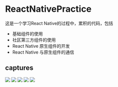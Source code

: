 # ReactNativePractice

这是一个学习React Native的过程中，累积的代码，包括
- 基础组件的使用
- 社区第三方组件的使用
- React Native 原生组件的开发
- React Native 与原生组件的通信


## captures


<img src="https://github.com/REBOOTERS/ReactNativePractice/blob/fb12c22d63b7b61e4773813c1fb0d5ddfb994e45/captures/vectoricons.png"/>
<img src="https://github.com/REBOOTERS/ReactNativePractice/blob/fb12c22d63b7b61e4773813c1fb0d5ddfb994e45/captures/scrollview.png"/>
<img src="https://github.com/REBOOTERS/ReactNativePractice/blob/fb12c22d63b7b61e4773813c1fb0d5ddfb994e45/captures/animations.png"/>
<img src="https://github.com/REBOOTERS/ReactNativePractice/blob/fb12c22d63b7b61e4773813c1fb0d5ddfb994e45/captures/flatlist.png"/>
<img src="https://github.com/REBOOTERS/ReactNativePractice/blob/fb12c22d63b7b61e4773813c1fb0d5ddfb994e45/captures/swipe.png"/>
